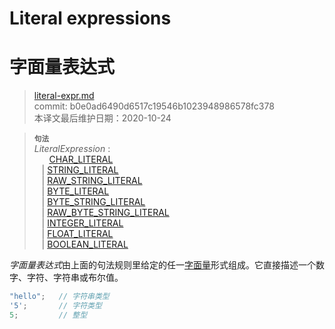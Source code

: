 # Literal expressions
# 字面量表达式

>[literal-expr.md](https://github.com/rust-lang/reference/blob/master/src/expressions/literal-expr.md)\
>commit: b0e0ad6490d6517c19546b1023948986578fc378 \
>本译文最后维护日期：2020-10-24

> **<sup>句法</sup>**\
> _LiteralExpression_ :\
> &nbsp;&nbsp; &nbsp;&nbsp; [CHAR_LITERAL]\
> &nbsp;&nbsp; | [STRING_LITERAL]\
> &nbsp;&nbsp; | [RAW_STRING_LITERAL]\
> &nbsp;&nbsp; | [BYTE_LITERAL]\
> &nbsp;&nbsp; | [BYTE_STRING_LITERAL]\
> &nbsp;&nbsp; | [RAW_BYTE_STRING_LITERAL]\
> &nbsp;&nbsp; | [INTEGER_LITERAL]\
> &nbsp;&nbsp; | [FLOAT_LITERAL]\
> &nbsp;&nbsp; | [BOOLEAN_LITERAL]

*字面量表达式*由上面的句法规则里给定的任一[字面量](https://doc.rust-lang.org/tokens.md#literals)形式组成。它直接描述一个数字、字符、字符串或布尔值。

```rust
"hello";   // 字符串类型
'5';       // 字符类型
5;         // 整型
```

[CHAR_LITERAL]: https://doc.rust-lang.org/tokens.md#character-literals
[STRING_LITERAL]: https://doc.rust-lang.org/tokens.md#string-literals
[RAW_STRING_LITERAL]: https://doc.rust-lang.org/tokens.md#raw-string-literals
[BYTE_LITERAL]: https://doc.rust-lang.org/tokens.md#byte-literals
[BYTE_STRING_LITERAL]: https://doc.rust-lang.org/tokens.md#byte-string-literals
[RAW_BYTE_STRING_LITERAL]: https://doc.rust-lang.org/tokens.md#raw-byte-string-literals
[INTEGER_LITERAL]: https://doc.rust-lang.org/tokens.md#integer-literals
[FLOAT_LITERAL]: https://doc.rust-lang.org/tokens.md#floating-point-literals
[BOOLEAN_LITERAL]: https://doc.rust-lang.org/tokens.md#boolean-literals

<!-- 2020-11-3 -->
<!-- checked -->
